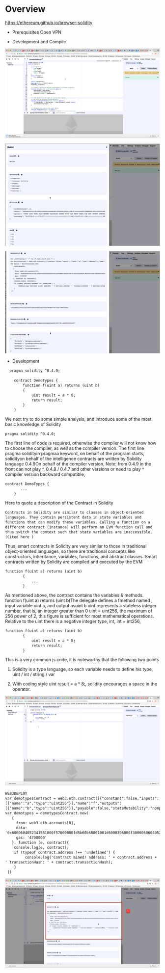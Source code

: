# Overview

https://ethereum.github.io/browser-solidity

* Prerequisites
Open VPN

* Development and Compile

![Browser-solidity](/picture/Browser-solidity.png)

![Browser-solidity](/picture/Detail.png)

![Browser-solidity](/picture/Detail1.png)

* Development 
```
  pragma solidity ^0.4.0;
    
    contract DemoTypes {
        function f(uint a) returns (uint b) 
        {
            uint result = a * 8;
            return result;
        }
    }
```
We next try to do some simple analysis, and introduce some of the most basic knowledge of Solidity
```
pragma solidity ^0.4.0;
```
The first line of code is required, otherwise the compiler will not know how to choose the compiler, as well as the compiler version.
The first line pragma solidityin pragmaa keyword, on behalf of the program starts, solidityon behalf of the intelligence contracts are written by Solidity language
0.4.9On behalf of the compiler version, Note: from 0.4.9 in the front can not play ^, 0.4.8 / 0.4.7 and other versions or need to play ^
compiler version backward compatible,

```
contract DemoTypes {
       ...
    }
```
Here to quote a description of the Contract in Solidity

```
Contracts in Solidity are similar to classes in object-oriented languages. They contain persistent data in state variables and functions that can modify these variables. Calling a function on a different contract (instance) will perform an EVM function call and thus switch the context such that state variables are inaccessible. (Cited here )
```

Thus, smart contracts in Solidity are very similar to those in traditional object-oriented languages, so there are traditional concepts like constructors, inheritance, variables, functions, and abstract classes.
Smart contracts written by Solidity are compiled and executed by the EVM

```
function f(uint a) returns (uint b) 
        {
            ...
        }
```
As mentioned above, the contract contains the variables & methods. function f(uint a) returns (uint b)The delegate defines a fmethod named , input variable uint a, and output asuint b
uint represents a stateless integer number, that is, an integer greater than 0
uint = uint256, the maximum of 256 power of 2, this figure is sufficient for most mathematical operations.
Relative to the uint there is a negative integer type, int, int = int256, 

```
function f(uint a) returns (uint b) 
        {
            uint result = a * 8;
            return result;
        }
```
This is a very common js code, it is noteworthy that the following two points

1. Solidity is a type language, so each variable needs to define his type, uint / int / string / var

2. With coding style uint result = a * 8;, solidity encourages a space in the operator.


![Web IDE](/picture/Demo-Web-IDE.png)

```
WEB3DEPLOY
var demotypesContract = web3.eth.contract([{"constant":false,"inputs":[{"name":"a","type":"uint256"}],"name":"f","outputs":[{"name":"b","type":"uint256"}],"payable":false,"stateMutability":"nonpayable","type":"function"}]);
var demotypes = demotypesContract.new(
   {
     from: web3.eth.accounts[0], 
     data: '0x6060604052341561000f57600080fd5b60b68061001d6000396000f300606060405260043610603f576000357c0100000000000000000000000000000000000000000000000000000000900463ffffffff168063b3de648b146044575b600080fd5b3415604e57600080fd5b606260048080359060200190919050506078565b6040518082815260200191505060405180910390f35b600080600883029050809150509190505600a165627a7a72305820612a064a334601456b8667125a242e4edf7d215579c2eb1233255a6f411d58040029', 
     gas: '4700000'
   }, function (e, contract){
    console.log(e, contract);
    if (typeof contract.address !== 'undefined') {
         console.log('Contract mined! address: ' + contract.address + ' transactionHash: ' + contract.transactionHash);
    }
 })
```
![WEB3DEPLOY](/picture/WEB3DEPLOY.png)


